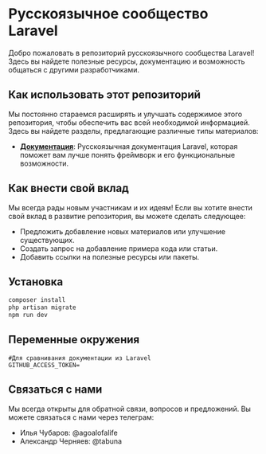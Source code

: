 # Русскоязычное сообщество Laravel

Добро пожаловать в репозиторий русскоязычного сообщества Laravel! Здесь вы найдете полезные ресурсы, документацию и
возможность общаться с другими разработчиками.

## Как использовать этот репозиторий

Мы постоянно стараемся расширять и улучшать содержимое этого репозитория, чтобы обеспечить вас всей необходимой
информацией. Здесь вы найдете разделы, предлагающие различные типы материалов:

- **[Документация](https://github.com/laravelrus/docs)**: Русскоязычная документация Laravel, которая поможет вам лучше
  понять фреймворк и его функциональные возможности.

## Как внести свой вклад

Мы всегда рады новым участникам и их идеям! Если вы хотите внести свой вклад в развитие репозитория, вы можете сделать
следующее:

- Предложить добавление новых материалов или улучшение существующих.
- Создать запрос на добавление примера кода или статьи.
- Добавить ссылки на полезные ресурсы или пакеты.



## Установка

```bash
composer install
php artisan migrate
npm run dev
```

## Переменные окружения
```shell
#Для сравнивания документации из Laravel
GITHUB_ACCESS_TOKEN=
```


## Связаться с нами

Мы всегда открыты для обратной связи, вопросов и предложений. Вы можете связаться с нами через телеграм:

- Илья Чубаров: @agoalofalife
- Александр Черняев: @tabuna
